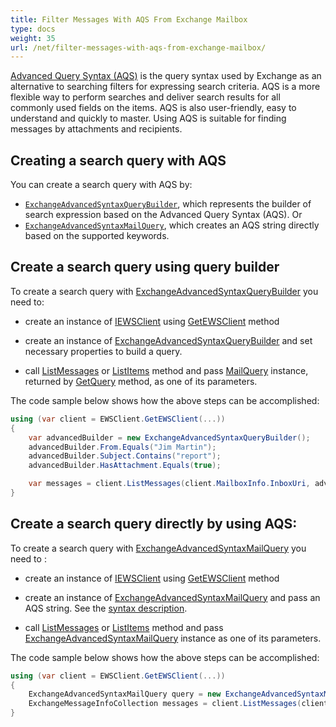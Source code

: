 ```yaml
---
title: Filter Messages With AQS From Exchange Mailbox
type: docs
weight: 35
url: /net/filter-messages-with-aqs-from-exchange-mailbox/
---
```


[Advanced Query Syntax (AQS)](https://docs.microsoft.com/en-us/exchange/client-developer/exchange-web-services/how-to-perform-an-aqs-search-by-using-ews-in-exchange) is the query syntax used by Exchange as an alternative to searching filters for expressing search criteria. AQS is a more flexible way to perform searches and deliver search results for all commonly used fields on the items. AQS is also user-friendly, easy to understand and quickly to master. Using AQS is suitable for finding messages by attachments and recipients.

## Creating a search query with AQS

You can create a search query with AQS by:

- [`ExchangeAdvancedSyntaxQueryBuilder`](https://reference.aspose.com/email/net/aspose.email.clients.exchange/exchangeadvancedsyntaxquerybuilder/), which represents the builder of search expression based on the Advanced Query Syntax (AQS). Or
- [`ExchangeAdvancedSyntaxMailQuery`](https://reference.aspose.com/email/net/aspose.email.clients.exchange/exchangeadvancedsyntaxquerybuilder/), which creates an AQS string directly based on the supported keywords.

## Create a search query using query builder

To create a search query with [ExchangeAdvancedSyntaxQueryBuilder](https://reference.aspose.com/email/net/aspose.email.clients.exchange/exchangeadvancedsyntaxquerybuilder/) you need to:

- create an instance of [IEWSClient](https://reference.aspose.com/email/net/aspose.email.clients.exchange.webservice/iewsclient/) using [GetEWSClient](https://reference.aspose.com/email/net/aspose.email.clients.exchange.webservice/ewsclient/getewsclient/) method

- create an instance of [ExchangeAdvancedSyntaxQueryBuilder](https://reference.aspose.com/email/net/aspose.email.clients.exchange/exchangeadvancedsyntaxquerybuilder/exchangeadvancedsyntaxquerybuilder/) and set necessary properties to build a query.

- call [ListMessages](https://reference.aspose.com/email/net/aspose.email.clients.exchange.webservice/iewsclient/listmessages/) or [ListItems](https://reference.aspose.com/email/net/aspose.email.clients.exchange.webservice/iewsclient/listitems/) method and pass [MailQuery](https://reference.aspose.com/email/net/aspose.email.tools.search/mailquery/) instance, returned by [GetQuery](https://reference.aspose.com/email/net/aspose.email.tools.search/mailquerybuilder/getquery/) method, as one of its parameters.

The code sample below shows how the above steps can be accomplished:

```csharp
using (var client = EWSClient.GetEWSClient(...))
{
    var advancedBuilder = new ExchangeAdvancedSyntaxQueryBuilder();
    advancedBuilder.From.Equals("Jim Martin");
    advancedBuilder.Subject.Contains("report");
    advancedBuilder.HasAttachment.Equals(true);

    var messages = client.ListMessages(client.MailboxInfo.InboxUri, advancedBuilder.GetQuery());
}
```

## Сreate a search query directly by using AQS:

To create a search query with [ExchangeAdvancedSyntaxMailQuery](https://reference.aspose.com/email/net/aspose.email.clients.exchange/exchangeadvancedsyntaxquerybuilder/) you need to :

- create an instance of [IEWSClient](https://reference.aspose.com/email/net/aspose.email.clients.exchange.webservice/iewsclient/) using [GetEWSClient](https://reference.aspose.com/email/net/aspose.email.clients.exchange.webservice/ewsclient/getewsclient/) method

- create an instance of [ExchangeAdvancedSyntaxMailQuery](https://reference.aspose.com/email/net/aspose.email.clients.exchange/exchangeadvancedsyntaxmailquery/#constructors) and pass an AQS string. See the [syntax description](https://docs.microsoft.com/en-us/exchange/client-developer/exchange-web-services/how-to-perform-an-aqs-search-by-using-ews-in-exchange).

- call [ListMessages](https://reference.aspose.com/email/net/aspose.email.clients.exchange.webservice/iewsclient/listmessages/) or [ListItems](https://reference.aspose.com/email/net/aspose.email.clients.exchange.webservice/iewsclient/listitems/) method and pass [ExchangeAdvancedSyntaxMailQuery](https://reference.aspose.com/email/net/aspose.email.clients.exchange/exchangeadvancedsyntaxquerybuilder/) instance as one of its parameters.

The code sample below shows how the above steps can be accomplished:

```csharp
using (var client = EWSClient.GetEWSClient(...))
{
    ExchangeAdvancedSyntaxMailQuery query = new ExchangeAdvancedSyntaxMailQuery("subject:(product AND report)");
    ExchangeMessageInfoCollection messages = client.ListMessages(client.MailboxInfo.InboxUri, query);
}
```
